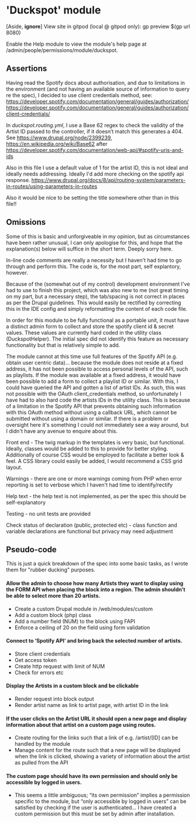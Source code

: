 # 'Duckspot' module
[Aside, **ignore**] View site in gitpod (local @ gitpod only): gp preview $(gp url 8080)

Enable the Help module to view the module's help page at /admin/people/permissions/module/duckspot.

## Assertions

Having read the Spotify docs about authorisation, and due to limitations in the environment (and not having an available source of information to query re the spec), I decided to use client credentials method, see:
https://developer.spotify.com/documentation/general/guides/authorization/
https://developer.spotify.com/documentation/general/guides/authorization/client-credentials/

In *duckspot.routing.yml*, I use a Base 62 regex to check the validity of the Artist ID passed to the controller, if it doesn’t match this generates a 404. 
See https://www.drupal.org/node/2399239, https://en.wikipedia.org/wiki/Base62 after https://developer.spotify.com/documentation/web-api/#spotify-uris-and-ids

Also in this file I use a default value of 1 for the artist ID, this is not ideal and ideally needs addressing. Ideally I'd add more checking on the spotify api response.
https://www.drupal.org/docs/8/api/routing-system/parameters-in-routes/using-parameters-in-routes

Also it would be nice to be setting the title somewhere other than in this file!!


## Omissions 

Some of this is basic and unforgiveable in my opinion, but as circumstances have been rather unusual, I can only apologise for this, and hope that the explanation(s) below will suffice in the short term. Deeply sorry here.

In-line code comments are really a necessity but I haven't had time to go through and perform this. The code is, for the most part, self explantory, however.

Because of the (somewhat out of my control) development environment I've had to use to finish this project, which was also new to me (not great timing on my part, but a necessary step), the tab/spacing is not correct in places as per the Drupal guidelines. This would easily be rectified by correcting this in the IDE config and simply reformatting the content of each code file.

In order for this module to be fully functional as a portable unit, it must have a distinct admin form to collect and store the spotify client id & secret values. These values are currently hard coded in the utility class (DuckspotHelper). The initial spec did not identify this feature as necessary functionality but that is relatively simple to add.

The module cannot at this time use full features of the Spotify API (e.g. obtain user centric data)... because the module does not reside at a fixed address, it has not been possible to access personal levels of the API, such as playlists. If the module was available at a fixed address, it would have been possible to add a form to collect a playlist ID or similar. With this, I could have queried the API and gotten a list of artist IDs. As such, this was not possible with the OAuth client_credentials method, so unfortunately I have had to also hard code the artists IDs in the utility class. This is because of a limitation in the Spotify API that prevents obtaining such information with this OAuth method without using a callback URL, which cannot be submitted without using a domain or similar. If there is a problem or oversight here it's something I could not immediately see a way around, but I didn't have any avenue to enquire about this.

Front end - The twig markup in the templates is very basic, but functional. Ideally, classes would be added to this to provide for better styling. Additionally of course CSS would be employed to facilitate a better look & feel. A CSS library could easily be added, I would recommend a CSS grid layout.

Warnings - there are one or more warnings coming from PHP when error reporting is set to verbose which I haven't had time to identify/rectify

Help text - the help text is not implemented, as per the spec this should be self-explanatory

Testing - no unit tests are provided

Check status of declaration (public, protected etc) - class function and variable declarations are functional but privacy may need adjustment


## Pseudo-code

This is just a quick breakdown of the spec into some basic tasks, as I wrote them for "rubber ducking" purposes.

#### Allow the admin to choose how many Artists they want to display using the FORM API when placing the block into a region. The admin shouldn’t be able to select more than 20 artists.

- Create a custom Drupal module in /web/modules/custom
- Add a custom block (php) class
- Add a number field (NUM) to the block using FAPI
- Enforce a ceiling of 20 on the field using form validation

#### Connect to ‘Spotify API’ and bring back the selected number of artists.

- Store client credentials
- Get access token
- Create http request with limit of NUM
- Check for errors etc

#### Display the Artists in a custom block and be clickable

- Render request into block output
- Render artist name as link to artist page, with artist ID in the link

#### If the user clicks on the Artist URL it should open a new page and display information about that artist on a custom page using routes.

- Create routing for the links such that a link of e.g. /artist/[ID] can be handled by the module
- Manage content for the route such that a new page will be displayed when the link is clicked, showing a variety of information about the artist as pulled from the API

#### The custom page should have its own permission and should only be accessible by logged in users.

- This seems a little ambiguous; “its own permission” implies a permission specific to the module, but “only accessible by logged in users” can be satisfied by checking if the user is authenticated… I have created a custom permission but this must be set by admin after installation.
